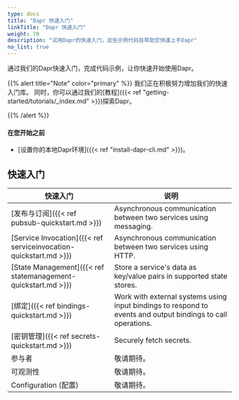 ```yaml
---
type: docs
title: "Dapr 快速入门"
linkTitle: "Dapr 快速入门"
weight: 70
description: "试用Dapr的快速入门，这些示例代码旨帮助您快速上手Dapr"
no_list: true
---
```


通过我们的Dapr快速入门，完成代码示例，让你快速开始使用Dapr。

{{% alert title="Note" color="primary" %}}
 我们正在积极努力增加我们的快速入门库。 同时，你可以通过我们的[教程]({{< ref "getting-started/tutorials/_index.md" >}})探索Dapr。

{{% /alert %}}

#### 在您开始之前

- [设置你的本地Dapr环境]({{< ref "install-dapr-cli.md" >}})。

## 快速入门

| 快速入门                                                              | 说明                                                                                                           |
| ----------------------------------------------------------------- | ------------------------------------------------------------------------------------------------------------ |
| [发布与订阅]({{< ref pubsub-quickstart.md >}})                         | Asynchronous communication between two services using messaging.                                             |
| [Service Invocation]({{< ref serviceinvocation-quickstart.md >}}) | Asynchronous communication between two services using HTTP.                                                  |
| [State Management]({{< ref statemanagement-quickstart.md >}})     | Store a service's data as key/value pairs in supported state stores.                                         |
| [绑定]({{< ref bindings-quickstart.md >}})                          | Work with external systems using input bindings to respond to events and output bindings to call operations. |
| [密钥管理]({{< ref secrets-quickstart.md >}})                         | Securely fetch secrets.                                                                                      |
| 参与者                                                               | 敬请期待。                                                                                                        |
| 可观测性                                                              | 敬请期待。                                                                                                        |
| Configuration (配置)                                                | 敬请期待。                                                                                                        |